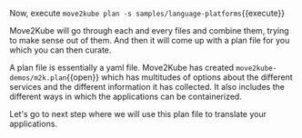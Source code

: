 Now, execute `move2kube plan -s samples/language-platforms`{{execute}}

Move2Kube will go through each and every files and combine them, trying to make sense out of them. And then it will come up with a plan file for you which you can then curate.

A plan file is essentially a yaml file. Move2Kube has created `move2kube-demos/m2k.plan`{{open}} which has multitudes of options about the different services and the different information it has collected. It also includes the different ways in which the applications can be containerized.

Let's go to next step where we will use this plan file to translate your applications.